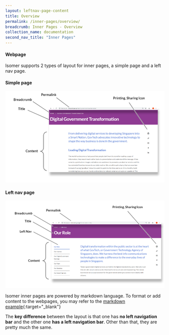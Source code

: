 ```yaml
---
layout: leftnav-page-content
title: Overview
permalink: /inner-pages/overview/
breadcrumb: Inner Pages - Overview
collection_name: documentation
second_nav_title: "Inner Pages"
---
```

#### **Webpage**
Isomer supports 2 types of layout for inner pages, a simple page and a left nav page.

#### Simple page
![Simple page](/images/resources/simple-page.PNG)

#### Left nav page
![Left nav page](/images/resources/left-nav-page.PNG)

Isomer inner pages are powered by markdown language. To format or add content to the webpages, you may refer to the [markdown example](/markdown-helper/){:target="_blank"}

The **key difference** between the layout is that one has **no left navigation bar** and the other one **has a left navigation bar**. 
Other than that, they are pretty much the same.
